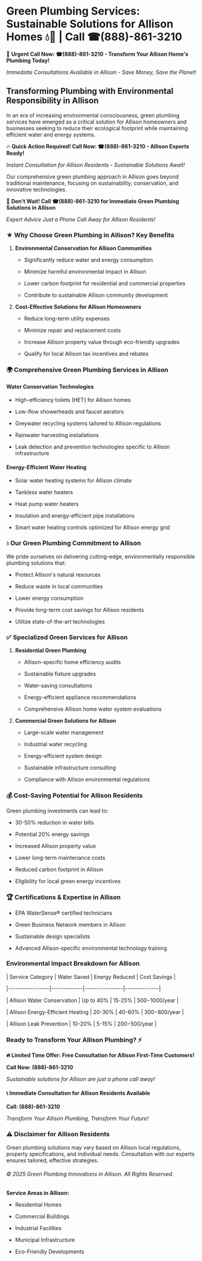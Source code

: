 # Green Plumbing Services: Sustainable Solutions for Allison Homes 💧🌿 | Call ☎(888)-861-3210

🚨 **Urgent Call Now: ☎(888)-861-3210 - Transform Your Allison Home's Plumbing Today!**
*Immediate Consultations Available in Allison - Save Money, Save the Planet!*

## Transforming Plumbing with Environmental Responsibility in Allison

In an era of increasing environmental consciousness, green plumbing services have emerged as a critical solution for Allison homeowners and businesses seeking to reduce their ecological footprint while maintaining efficient water and energy systems. 

🔥 **Quick Action Required! Call Now: ☎(888)-861-3210 - Allison Experts Ready!**
*Instant Consultation for Allison Residents - Sustainable Solutions Await!*

Our comprehensive green plumbing approach in Allison goes beyond traditional maintenance, focusing on sustainability, conservation, and innovative technologies.

🚨 **Don't Wait! Call ☎(888)-861-3210 for Immediate Green Plumbing Solutions in Allison**
*Expert Advice Just a Phone Call Away for Allison Residents!*

### ★ Why Choose Green Plumbing in Allison? Key Benefits

1. **Environmental Conservation for Allison Communities** 
   - Significantly reduce water and energy consumption
   - Minimize harmful environmental impact in Allison
   - Lower carbon footprint for residential and commercial properties
   - Contribute to sustainable Allison community development

2. **Cost-Effective Solutions for Allison Homeowners** 
   - Reduce long-term utility expenses
   - Minimize repair and replacement costs
   - Increase Allison property value through eco-friendly upgrades
   - Qualify for local Allison tax incentives and rebates

### 🌍 Comprehensive Green Plumbing Services in Allison

#### Water Conservation Technologies
- High-efficiency toilets (HET) for Allison homes
- Low-flow showerheads and faucet aerators
- Greywater recycling systems tailored to Allison regulations
- Rainwater harvesting installations
- Leak detection and prevention technologies specific to Allison infrastructure

#### Energy-Efficient Water Heating
- Solar water heating systems for Allison climate
- Tankless water heaters
- Heat pump water heaters
- Insulation and energy-efficient pipe installations
- Smart water heating controls optimized for Allison energy grid

### 💧 Our Green Plumbing Commitment to Allison

We pride ourselves on delivering cutting-edge, environmentally responsible plumbing solutions that:
- Protect Allison's natural resources
- Reduce waste in local communities
- Lower energy consumption
- Provide long-term cost savings for Allison residents
- Utilize state-of-the-art technologies

### ✅ Specialized Green Services for Allison

1. **Residential Green Plumbing**
   - Allison-specific home efficiency audits
   - Sustainable fixture upgrades
   - Water-saving consultations
   - Energy-efficient appliance recommendations
   - Comprehensive Allison home water system evaluations

2. **Commercial Green Solutions for Allison**
   - Large-scale water management
   - Industrial water recycling
   - Energy-efficient system design
   - Sustainable infrastructure consulting
   - Compliance with Allison environmental regulations

### 💰 Cost-Saving Potential for Allison Residents

Green plumbing investments can lead to:
- 30-50% reduction in water bills
- Potential 20% energy savings
- Increased Allison property value
- Lower long-term maintenance costs
- Reduced carbon footprint in Allison
- Eligibility for local green energy incentives

### 🏆 Certifications & Expertise in Allison

- EPA WaterSense® certified technicians
- Green Business Network members in Allison
- Sustainable design specialists
- Advanced Allison-specific environmental technology training

### Environmental Impact Breakdown for Allison

| Service Category | Water Saved | Energy Reduced | Cost Savings |
|-----------------|-------------|----------------|--------------|
| Allison Water Conservation | Up to 40% | 15-25% | $500-$1000/year |
| Allison Energy-Efficient Heating | 20-30% | 40-60% | $300-$800/year |
| Allison Leak Prevention | 10-20% | 5-15% | $200-$500/year |

### Ready to Transform Your Allison Plumbing? ⚡

**🔥 Limited Time Offer: Free Consultation for Allison First-Time Customers!**

**Call Now: (888)-861-3210**
*Sustainable solutions for Allison are just a phone call away!*

#### 📞 Immediate Consultation for Allison Residents Available

**Call: (888)-861-3210**
*Transform Your Allison Plumbing, Transform Your Future!*

### ⚠️ Disclaimer for Allison Residents

Green plumbing solutions may vary based on Allison local regulations, property specifications, and individual needs. Consultation with our experts ensures tailored, effective strategies.

###### © 2025 Green Plumbing Innovations in Allison. All Rights Reserved.

**Service Areas in Allison:** 
- Residential Homes
- Commercial Buildings
- Industrial Facilities
- Municipal Infrastructure
- Eco-Friendly Developments